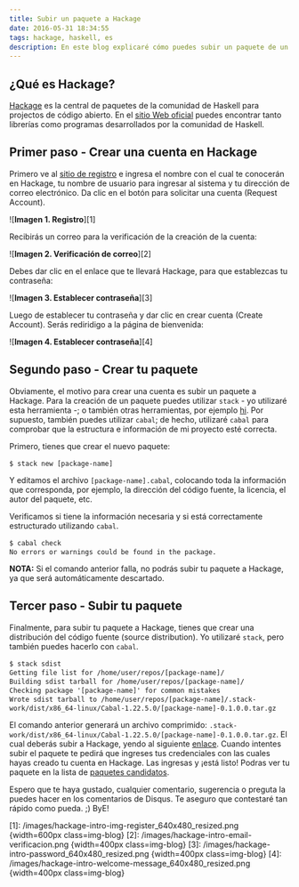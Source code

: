 ```yaml
---
title: Subir un paquete a Hackage
date: 2016-05-31 18:34:55
tags: hackage, haskell, es
description: En este blog explicaré cómo puedes subir un paquete de un proyecto de Haskell a Hackage.
---
```


## ¿Qué es Hackage?

[Hackage][hackage] es la central de paquetes de la comunidad
de Haskell para projectos de código abierto. En el [sitio Web oficial][hackage]
puedes encontrar tanto librerías como programas desarrollados por la comunidad de
Haskell.

## Primer paso - Crear una cuenta en Hackage
Primero ve al [sitio de registro][hackage-register]
e ingresa el nombre con el cual te conocerán en Hackage, tu nombre de usuario
para ingresar al sistema y tu dirección de correo electrónico. Da clic en el
botón para solicitar una cuenta (Request Account).

![**Imagen 1. Registro**][1]

Recibirás un correo para la verificación de la creación de la cuenta:

![**Imagen 2. Verificación de correo**][2]

Debes dar clic en el enlace que te llevará Hackage, para que establezcas tu
contraseña:

![**Imagen 3. Establecer contraseña**][3]

Luego de establecer tu contraseña y dar clic en crear cuenta (Create Account). Serás
rediridigo a la página de bienvenida:

![**Imagen 4. Establecer contraseña**][4]

## Segundo paso - Crear tu paquete

Obviamente, el motivo para crear una cuenta es subir un paquete a Hackage.
Para la creación de un paquete puedes utilizar `stack` - yo utilizaré esta herramienta -;
o también otras herramientas, por ejemplo [hi](https://github.com/fujimura/hi).
Por supuesto, también puedes utilizar `cabal`;
de hecho, utilizaré `cabal` para comprobar que la estructura e información de mi
proyecto esté correcta.

Primero, tienes que crear el nuevo paquete:

```shell
$ stack new [package-name]
```

Y editamos el archivo `[package-name].cabal`, colocando toda la información que
corresponda, por ejemplo, la dirección del código fuente, la licencia, el autor
del paquete, etc.

Verificamos si tiene la información necesaria y si está correctamente
estructurado utilizando `cabal`.

```shell
$ cabal check
No errors or warnings could be found in the package.
```
**NOTA:** Si el comando anterior falla, no podrás subir tu paquete a Hackage,
ya que será automáticamente descartado.

## Tercer paso - Subir tu paquete

Finalmente, para subir tu paquete a Hackage, tienes que crear una distribución del
código fuente (source distribution). Yo utilizaré `stack`, pero también puedes hacerlo
con `cabal`.

```shell
$ stack sdist
Getting file list for /home/user/repos/[package-name]/
Building sdist tarball for /home/user/repos/[package-name]/
Checking package '[package-name]' for common mistakes
Wrote sdist tarball to /home/user/repos/[package-name]/.stack-work/dist/x86_64-linux/Cabal-1.22.5.0/[package-name]-0.1.0.0.tar.gz
```

El comando anterior generará un archivo comprimido:
`.stack-work/dist/x86_64-linux/Cabal-1.22.5.0/[package-name]-0.1.0.0.tar.gz`.
El cual deberás subir a Hackage, yendo al siguiente [enlace][hackage-upload].
Cuando intentes subir el paquete te pedirá que ingreses tus credenciales con las
cuales hayas creado tu cuenta en Hackage. Las ingresas y ¡está listo! Podras ver
tu paquete en la lista de [paquetes candidatos][hackage-candidate-packages].

Espero que te haya gustado, cualquier comentario, sugerencia o preguta la puedes
hacer en los comentarios de Disqus. Te aseguro que contestaré tan rápido como pueda. ;)
ByE!

[hackage]: http://hackage.haskell.org/
[hackage-register]: http://hackage.haskell.org/users/register-request
[hackage-upload]: https://hackage.haskell.org/packages/candidates/upload
[hackage-candidate-packages]: https://hackage.haskell.org/packages/candidates/

[1]: /images/hackage-intro-img-register_640x480_resized.png {width=600px class=img-blog}
[2]: /images/hackage-intro-email-verificacion.png {width=400px class=img-blog}
[3]: /images/hackage-intro-password_640x480_resized.png {width=400px class=img-blog}
[4]: /images/hackage-intro-welcome-message_640x480_resized.png {width=400px class=img-blog}
